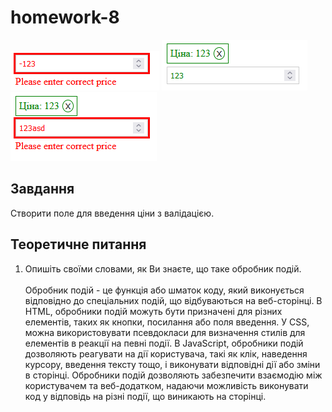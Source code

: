 # homework-8

![img](img/img.png)
![img_1](img/img_1.png)
![img_2](img/img_2.png)

## Завдання

Створити поле для введення ціни з валідацією.

## Теоретичне питання

1. Опишіть своїми словами, як Ви знаєте, що таке обробник подій.
   <br><br>
   Обробник подій - це функція або шматок коду, який виконується відповідно до спеціальних подій, що відбуваються на веб-сторінці. В HTML, обробники подій можуть бути призначені для різних елементів, таких як кнопки, посилання або поля введення. У CSS, можна використовувати псевдокласи для визначення стилів для елементів в реакції на певні події. В JavaScript, обробники подій дозволяють реагувати на дії користувача, такі як клік, наведення курсору, введення тексту тощо, і виконувати відповідні дії або зміни в сторінці. Обробники подій дозволяють забезпечити взаємодію між користувачем та веб-додатком, надаючи можливість виконувати код у відповідь на різні події, що виникають на сторінці.